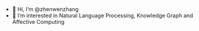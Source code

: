 - 👋 Hi, I’m @zhenwenzhang
- 👀 I’m interested in Natural Language Processing, Knowledge Graph and Affective Computing
<!-- - 🌱 I’m currently learning 
- 💞️ I’m looking to collaborate on ...
- 📫 How to reach me ... -->

<!---
zhenwenzhang/zhenwenzhang is a ✨ special ✨ repository because its `README.md` (this file) appears on your GitHub profile.
You can click the Preview link to take a look at your changes.
--->
